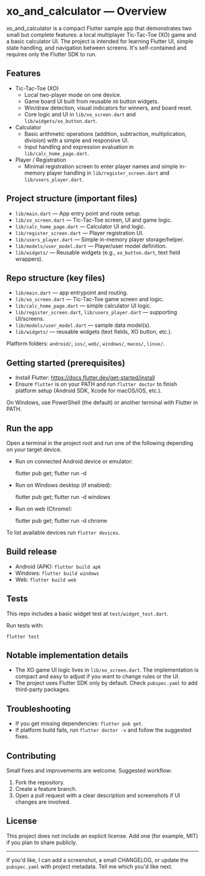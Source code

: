 
# xo_and_calculator — Overview

xo_and_calculator is a compact Flutter sample app that demonstrates two small
but complete features: a local multiplayer Tic-Tac-Toe (XO) game and a basic
calculator UI. The project is intended for learning Flutter UI, simple
state handling, and navigation between screens. It's self-contained and
requires only the Flutter SDK to run.

## Features

- Tic-Tac-Toe (XO)
	- Local two-player mode on one device.
	- Game board UI built from reusable `XO` button widgets.
	- Win/draw detection, visual indicators for winners, and board reset.
	- Core logic and UI in `lib/xo_screen.dart` and `lib/widgets/xo_button.dart`.
- Calculator
	- Basic arithmetic operations (addition, subtraction, multiplication,
		division) with a simple and responsive UI.
	- Input handling and expression evaluation in `lib/calc_home_page.dart`.
- Player / Registration
	- Minimal registration screen to enter player names and simple in-memory
		player handling in `lib/register_screen.dart` and `lib/users_player.dart`.

## Project structure (important files)

- `lib/main.dart` — App entry point and route setup.
- `lib/xo_screen.dart` — Tic-Tac-Toe screen, UI and game logic.
- `lib/calc_home_page.dart` — Calculator UI and logic.
- `lib/register_screen.dart` — Player registration UI.
- `lib/users_player.dart` — Simple in-memory player storage/helper.
- `lib/models/user_model.dart` — Player/user model definition.
- `lib/widgets/` — Reusable widgets (e.g., `xo_button.dart`, text field
	wrappers).

## Repo structure (key files)

- `lib/main.dart` — app entrypoint and routing.
- `lib/xo_screen.dart` — Tic-Tac-Toe game screen and logic.
- `lib/calc_home_page.dart` — simple calculator UI logic.
- `lib/register_screen.dart`, `lib/users_player.dart` — supporting UI/screens.
- `lib/models/user_model.dart` — sample data model(s).
- `lib/widgets/` — reusable widgets (text fields, XO button, etc.).

Platform folders: `android/`, `ios/`, `web/`, `windows/`, `macos/`, `linux/`.

## Getting started (prerequisites)

- Install Flutter: https://docs.flutter.dev/get-started/install
- Ensure `flutter` is on your PATH and run `flutter doctor` to finish
	platform setup (Android SDK, Xcode for macOS/iOS, etc.).

On Windows, use PowerShell (the default) or another terminal with Flutter in
PATH.

## Run the app

Open a terminal in the project root and run one of the following depending on
your target device.

- Run on connected Android device or emulator:

	flutter pub get; flutter run -d <device-id>

- Run on Windows desktop (if enabled):

	flutter pub get; flutter run -d windows

- Run on web (Chrome):

	flutter pub get; flutter run -d chrome

To list available devices run `flutter devices`.

## Build release

- Android (APK): `flutter build apk`
- Windows: `flutter build windows`
- Web: `flutter build web`

## Tests

This repo includes a basic widget test at `test/widget_test.dart`.

Run tests with:

	flutter test

## Notable implementation details

- The XO game UI logic lives in `lib/xo_screen.dart`. The implementation is
	compact and easy to adjust if you want to change rules or the UI.
- The project uses Flutter SDK only by default. Check `pubspec.yaml` to add
	third-party packages.

## Troubleshooting

- If you get missing dependencies: `flutter pub get`.
- If platform build fails, run `flutter doctor -v` and follow the suggested
	fixes.

## Contributing

Small fixes and improvements are welcome. Suggested workflow:

1. Fork the repository.
2. Create a feature branch.
3. Open a pull request with a clear description and screenshots if UI
	 changes are involved.

## License

This project does not include an explicit license. Add one (for example, MIT)
if you plan to share publicly.

---

If you'd like, I can add a screenshot, a small CHANGELOG, or update the
`pubspec.yaml` with project metadata. Tell me which you'd like next.